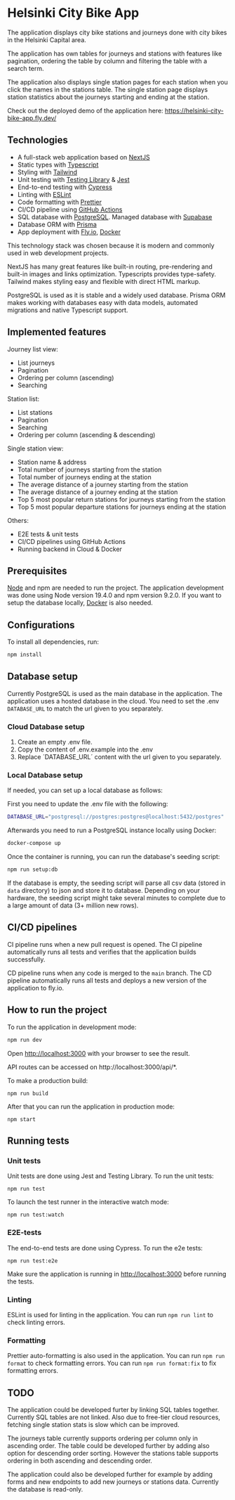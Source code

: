 # Helsinki City Bike App

The application displays city bike stations and journeys done with city bikes in the Helsinki Capital area.

The application has own tables for journeys and stations with features like pagination, ordering the table by column and filtering the table with a search term.

The application also displays single station pages for each station when you click the names in the stations table. The single station page displays station statistics about the journeys starting and ending at the station.

Check out the deployed demo of the application here: https://helsinki-city-bike-app.fly.dev/

## Technologies

- A full-stack web application based on [NextJS](https://nextjs.org/)
- Static types with [Typescript](https://www.typescriptlang.org/)
- Styling with [Tailwind](https://tailwindcss.com/)
- Unit testing with [Testing Library](https://testing-library.com/) & [Jest](https://jestjs.io/)
- End-to-end testing with [Cypress](https://www.cypress.io/)
- Linting with [ESLint](https://eslint.org/)
- Code formatting with [Prettier](https://prettier.io/)
- CI/CD pipeline using [GitHub Actions](https://github.com/features/actions)
- SQL database with [PostgreSQL](https://www.postgresql.org/). Managed database with [Supabase](https://supabase.com)
- Database ORM with [Prisma](https://www.prisma.io/)
- App deployment with [Fly.io](https://fly.io/), [Docker](https://www.docker.com/)

This technology stack was chosen because it is modern and commonly used in web development projects.

NextJS has many great features like built-in routing, pre-rendering and built-in images and links optimization. Typescripts provides type-safety. Tailwind makes styling easy and flexible with direct HTML markup.

PostgreSQL is used as it is stable and a widely used database. Prisma ORM makes working with databases easy with data models, automated migrations and native Typescript support.

## Implemented features

Journey list view:

- List journeys
- Pagination
- Ordering per column (ascending)
- Searching

Station list:

- List stations
- Pagination
- Searching
- Ordering per column (ascending & descending)

Single station view:

- Station name & address
- Total number of journeys starting from the station
- Total number of journeys ending at the station
- The average distance of a journey starting from the station
- The average distance of a journey ending at the station
- Top 5 most popular return stations for journeys starting from the station
- Top 5 most popular departure stations for journeys ending at the station

Others:

- E2E tests & unit tests
- CI/CD pipelines using GitHub Actions
- Running backend in Cloud & Docker

## Prerequisites

[Node](https://nodejs.org/en/) and npm are needed to run the project. The application development was done using Node version 19.4.0 and npm version 9.2.0. If you want to setup the database locally, [Docker](https://www.docker.com/) is also needed.

## Configurations

To install all dependencies, run:

```bash
npm install
```

## Database setup

Currently PostgreSQL is used as the main database in the application. The application uses a hosted database in the cloud. You need to set the .env `DATABASE_URL` to match the url given to you separately.

### Cloud Database setup

1. Create an empty .env file.
2. Copy the content of .env.example into the .env
3. Replace ´DATABASE_URL´ content with the url given to you separately.

### Local Database setup

If needed, you can set up a local database as follows:

First you need to update the .env file with the following:

```bash
DATABASE_URL="postgresql://postgres:postgres@localhost:5432/postgres"
```

Afterwards you need to run a PostgreSQL instance locally using Docker:

```bash
docker-compose up
```

Once the container is running, you can run the database's seeding script:

```bash
npm run setup:db
```

If the database is empty, the seeding script will parse all csv data (stored in `data` directory) to json and store it to database. Depending on your hardware, the seeding script might take several minutes to complete due to a large amount of data (3+ million new rows).

## CI/CD pipelines

CI pipeline runs when a new pull request is opened. The CI pipeline automatically runs all tests and verifies that the application builds successfully.

CD pipeline runs when any code is merged to the `main` branch. The CD pipeline automatically runs all tests and deploys a new version of the application to fly.io.

## How to run the project

To run the application in development mode:

```bash
npm run dev
```

Open [http://localhost:3000](http://localhost:3000) with your browser to see the result.

API routes can be accessed on http://localhost:3000/api/\*.

To make a production build:

```
npm run build
```

After that you can run the application in production mode:

```
npm start
```

## Running tests

### Unit tests

Unit tests are done using Jest and Testing Library. To run the unit tests:

```
npm run test
```

To launch the test runner in the interactive watch mode:

```
npm run test:watch
```

### E2E-tests

The end-to-end tests are done using Cypress. To run the e2e tests:

```
npm run test:e2e
```

Make sure the application is running in [http://localhost:3000](http://localhost:3000) before running the tests.

### Linting

ESLint is used for linting in the application. You can run `npm run lint` to check linting errors.

### Formatting

Prettier auto-formatting is also used in the application. You can run `npm run format` to check formatting errors. You can run `npm run format:fix` to fix formatting errors.

## TODO

The application could be developed furter by linking SQL tables together. Currently SQL tables are not linked. Also due to free-tier cloud resources, fetching single station stats is slow which can be improved.

The journeys table currently supports ordering per column only in ascending order. The table could be developed further by adding also option for descending order sorting. However the stations table supports ordering in both ascending and descending order.

The application could also be developed further for example by adding forms and new endpoints to add new journeys or stations data. Currently the database is read-only.
